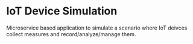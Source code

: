 # IoT Device Simulation

Microservice based application to simulate a scenario where IoT deivces collect measures and record/analyze/manage them.
